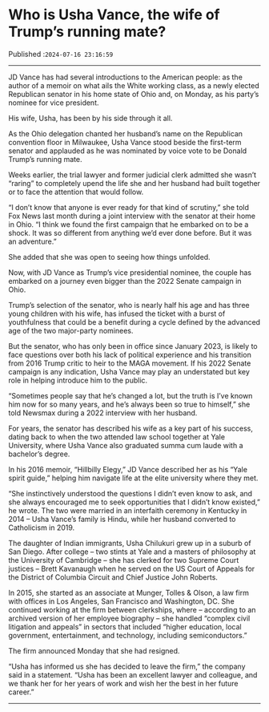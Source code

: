 # Who is Usha Vance, the wife of Trump’s running mate?

Published :`2024-07-16 23:16:59`

---

JD Vance has had several introductions to the American people: as the author of a memoir on what ails the White working class, as a newly elected Republican senator in his home state of Ohio and, on Monday, as his party’s nominee for vice president.

His wife, Usha, has been by his side through it all.

As the Ohio delegation chanted her husband’s name on the Republican convention floor in Milwaukee, Usha Vance stood beside the first-term senator and applauded as he was nominated by voice vote to be Donald Trump’s running mate.

Weeks earlier, the trial lawyer and former judicial clerk admitted she wasn’t “raring” to completely upend the life she and her husband had built together or to face the attention that would follow.

“I don’t know that anyone is ever ready for that kind of scrutiny,” she told Fox News last month during a joint interview with the senator at their home in Ohio. “I think we found the first campaign that he embarked on to be a shock. It was so different from anything we’d ever done before. But it was an adventure.”

She added that she was open to seeing how things unfolded.

Now, with JD Vance as Trump’s vice presidential nominee, the couple has embarked on a journey even bigger than the 2022 Senate campaign in Ohio.

Trump’s selection of the senator, who is nearly half his age and has three young children with his wife, has infused the ticket with a burst of youthfulness that could be a benefit during a cycle defined by the advanced age of the two major-party nominees.

But the senator, who has only been in office since January 2023, is likely to face questions over both his lack of political experience and his transition from 2016 Trump critic to heir to the MAGA movement. If his 2022 Senate campaign is any indication, Usha Vance may play an understated but key role in helping introduce him to the public.

“Sometimes people say that he’s changed a lot, but the truth is I’ve known him now for so many years, and he’s always been so true to himself,” she told Newsmax during a 2022 interview with her husband.

For years, the senator has described his wife as a key part of his success, dating back to when the two attended law school together at Yale University, where Usha Vance also graduated summa cum laude with a bachelor’s degree.

In his 2016 memoir, “Hillbilly Elegy,” JD Vance described her as his “Yale spirit guide,” helping him navigate life at the elite university where they met.

“She instinctively understood the questions I didn’t even know to ask, and she always encouraged me to seek opportunities that I didn’t know existed,” he wrote. The two were married in an interfaith ceremony in Kentucky in 2014 – Usha Vance’s family is Hindu, while her husband converted to Catholicism in 2019.

The daughter of Indian immigrants, Usha Chilukuri grew up in a suburb of San Diego. After college – two stints at Yale and a masters of philosophy at the University of Cambridge – she has clerked for two Supreme Court justices – Brett Kavanaugh when he served on the US Court of Appeals for the District of Columbia Circuit and Chief Justice John Roberts.

In 2015, she started as an associate at Munger, Tolles & Olson, a law firm with offices in Los Angeles, San Francisco and Washington, DC. She continued working at the firm between clerkships, where – according to an archived version of her employee biography – she handled “complex civil litigation and appeals” in sectors that included “higher education, local government, entertainment, and technology, including semiconductors.”

The firm announced Monday that she had resigned.

“Usha has informed us she has decided to leave the firm,” the company said in a statement. “Usha has been an excellent lawyer and colleague, and we thank her for her years of work and wish her the best in her future career.”

---

